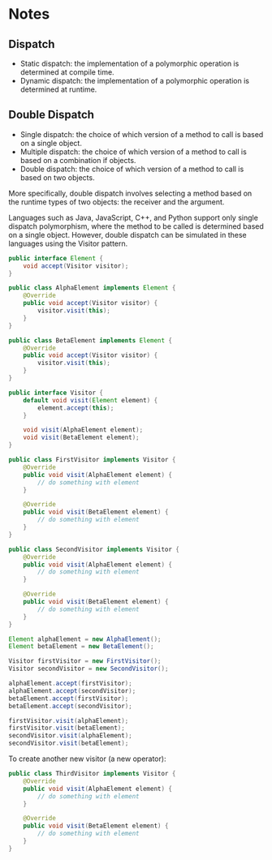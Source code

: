 # Notes
## Dispatch
- Static dispatch: the implementation of a polymorphic operation is determined at compile time.
- Dynamic dispatch: the implementation of a polymorphic operation is determined at runtime.

## Double Dispatch
- Single dispatch: the choice of which version of a method to call is based on a single object.
- Multiple dispatch: the choice of which version of a method to call is based on a combination if objects.
- Double dispatch: the choice of which version of a method to call is based on two objects.

More specifically, double dispatch involves selecting a method based on the runtime types of two objects: the receiver and the argument.

Languages such as Java, JavaScript, C++, and Python support only single dispatch polymorphism, where the method to be called is determined based on a single object. However, double dispatch can be simulated in these languages using the Visitor pattern.

```java
public interface Element {
    void accept(Visitor visitor);
}

public class AlphaElement implements Element {
    @Override
    public void accept(Visitor visitor) {
        visitor.visit(this);
    }
}

public class BetaElement implements Element {
    @Override
    public void accept(Visitor visitor) {
        visitor.visit(this);
    }
}
```

```java
public interface Visitor {
    default void visit(Element element) {
        element.accept(this);
    }

    void visit(AlphaElement element);
    void visit(BetaElement element);
}

public class FirstVisitor implements Visitor {
    @Override
    public void visit(AlphaElement element) {
        // do something with element
    }

    @Override
    public void visit(BetaElement element) {
        // do something with element
    }
}

public class SecondVisitor implements Visitor {
    @Override
    public void visit(AlphaElement element) {
        // do something with element
    }

    @Override
    public void visit(BetaElement element) {
        // do something with element
    }
}
```

```java
Element alphaElement = new AlphaElement();
Element betaElement = new BetaElement();

Visitor firstVisitor = new FirstVisitor();
Visitor secondVisitor = new SecondVisitor();

alphaElement.accept(firstVisitor);
alphaElement.accept(secondVisitor);
betaElement.accept(firstVisitor);
betaElement.accept(secondVisitor);

firstVisitor.visit(alphaElement);
firstVisitor.visit(betaElement);
secondVisitor.visit(alphaElement);
secondVisitor.visit(betaElement);
```

To create another new visitor (a new operator):
```java
public class ThirdVisitor implements Visitor {
    @Override
    public void visit(AlphaElement element) {
        // do something with element
    }

    @Override
    public void visit(BetaElement element) {
        // do something with element
    }
}
```

